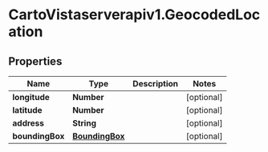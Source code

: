 # CartoVistaserverapiv1.GeocodedLocation

## Properties
Name | Type | Description | Notes
------------ | ------------- | ------------- | -------------
**longitude** | **Number** |  | [optional] 
**latitude** | **Number** |  | [optional] 
**address** | **String** |  | [optional] 
**boundingBox** | [**BoundingBox**](BoundingBox.md) |  | [optional] 


